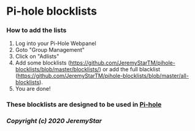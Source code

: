 # **Pi-hole blocklists**

### **How to add the lists**
1. Log into your Pi-Hole Webpanel
2. Goto "Group Management"
3. Click on "Adlists"
4. Add some blocklists (https://github.com/JeremyStarTM/pihole-blocklists/blob/master/blocklists/) or add the full blacklist (https://github.com/JeremyStarTM/pihole-blocklists/blob/master/all-blocklists).
5. You are done!


### These blocklists are designed to be used in [**Pi-hole**](https://pi-hole.net)
### *Copyright (c) 2020 JeremyStar*
